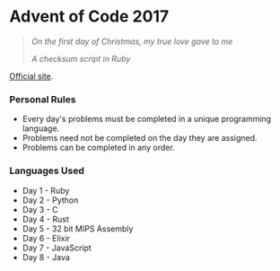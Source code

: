 Advent of Code 2017
===

>*On the first day of Christmas, my true love gave to me*
>
>*A checksum script in Ruby*

[Official site](http://adventofcode.com/).

### Personal Rules

* Every day's problems must be completed in a unique programming language.
* Problems need not be completed on the day they are assigned.
* Problems can be completed in any order.

### Languages Used

* Day 1 - Ruby
* Day 2 - Python
* Day 3 - C
* Day 4 - Rust
* Day 5 - 32 bit MIPS Assembly
* Day 6 - Elixir
* Day 7 - JavaScript
* Day 8 - Java
